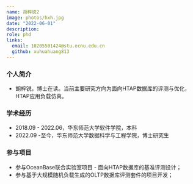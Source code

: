 ```yaml
---
name: 胡梓锐2
image: photos/hxh.jpg
date: "2022-06-01"
description: 
role: phd
links:
  email: 10205501424@stu.ecnu.edu.cn
  github: xuhuahuang813
---
```


### 个人简介

- 胡梓锐，博士在读。当前主要研究方向为面向HTAP数据库的评测与优化，HTAP应用负载仿真。

### 学术经历

- 2018.09 - 2022.06，华东师范大学软件学院，本科
- 2022.09 -至今，华东师范大学数据科学与工程学院，博士研究生

### 参与项目

- 参与OceanBase联合实验室项目 - 面向HTAP数据库的基准评测设计；
- 参与基于大规模随机负载生成的OLTP数据库评测套件的项目开发；
